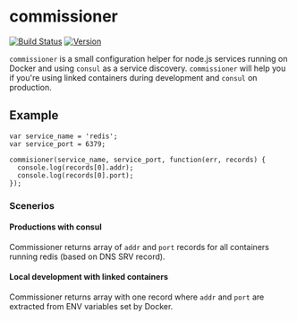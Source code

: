 # commissioner

[![Build Status](https://img.shields.io/travis/mthenw/commissioner.svg?style=flat)](https://travis-ci.org/mthenw/commissioner)
[![Version](http://img.shields.io/npm/v/commissioner.svg?style=flat)](https://www.npmjs.org/package/commissioner)

`commissioner` is a small configuration helper for node.js services running on Docker and using `consul` as a service discovery. `commissioner` will help you if you're using linked containers during development and `consul` on production.


## Example

```
var service_name = 'redis';
var service_port = 6379;

commisioner(service_name, service_port, function(err, records) {
  console.log(records[0].addr);
  console.log(records[0].port);
});
```
### Scenerios

#### Productions with consul

Commissioner returns array of `addr` and `port` records for all containers running redis (based on DNS SRV record).

#### Local development with linked containers

Commissioner returns array with one record where `addr` and `port` are extracted from ENV variables set by Docker.
